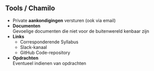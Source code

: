 Tools **/ Chamilo**
-------------------

- Private **aankondigingen** versturen (ook via email)
- **Documenten**  
  Gevoelige documenten die niet voor de buitenwereld kenbaar zijn
- **Links**
  - Corresponderende Syllabus
  - Slack-kanaal
  - GitHub Code-repository
- **Opdrachten**  
  Eventueel indienen van opdrachten